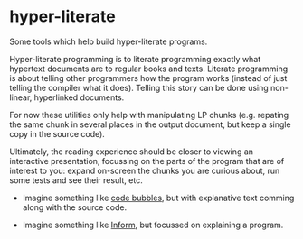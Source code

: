 hyper-literate
==============

Some tools which help build hyper-literate programs.

Hyper-literate programming is to literate programming exactly what hypertext
documents are to regular books and texts. Literate programming is about
telling other programmers how the program works (instead of just telling the
compiler what it does). Telling this story can be done using non-linear,
hyperlinked documents.

For now these utilities only help with manipulating LP chunks (e.g. repating
the same chunk in several places in the output document, but keep a single
copy in the source code).

Ultimately, the reading experience should be closer to viewing an interactive
presentation, focussing on the parts of the program that are of interest to
you: expand on-screen the chunks you are curious about, run some tests and see
their result, etc.

* Imagine something like [code
  bubbles](http://www.andrewbragdon.com/codebubbles_site.asp), but with
  explanative text comming along with the source code.
  
* Imagine something like [Inform](http://inform7.com/), but focussed on
  explaining a program.